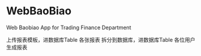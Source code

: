 # WebBaoBiao
Web Baobiao App for Trading Finance Department

上传报表模板，进数据库Table 各张报表
拆分到数据库，进数据库Table 各位用户
生成报表

